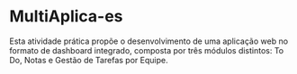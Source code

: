 # MultiAplica-es
Esta atividade prática propõe o desenvolvimento de uma aplicação web no formato de dashboard integrado, composta por três módulos distintos: To Do, Notas e Gestão de Tarefas por Equipe. 
